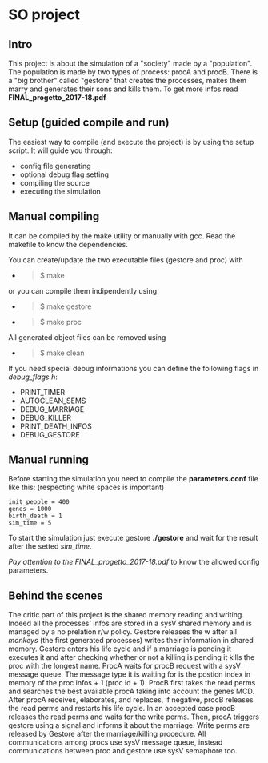 SO project
==========

## Intro
This project is about the simulation of a "society" made by a "population".
The population is made by two types of process: procA and procB.
There is a "big brother" called "gestore" that creates the processes, makes them marry and generates their sons and kills them.
To get more infos read **FINAL_progetto_2017-18.pdf**

## Setup (guided compile and run)

The easiest way to compile (and execute the project) is by using the setup script.
It will guide you through:
- config file generating
- optional debug flag setting
- compiling the source
- executing the simulation

## Manual compiling

It can be compiled by the make utility or manually with gcc. Read the makefile to know the dependencies.

You can create/update the two executable files (gestore and proc) with 
* >$ make

or you can compile them indipendently using

* >$ make gestore
* >$ make proc

All generated object files can be removed using

* >$ make clean

If you need special debug informations you can define the following flags in *debug_flags.h*:
* PRINT_TIMER
* AUTOCLEAN_SEMS
* DEBUG_MARRIAGE
* DEBUG_KILLER
* PRINT_DEATH_INFOS
* DEBUG_GESTORE

## Manual running

Before starting the simulation you need to compile the __parameters.conf__  file like this: (respecting white spaces is important)

    init_people = 400
    genes = 1000
    birth_death = 1
    sim_time = 5

To start the simulation just execute gestore __./gestore__ and wait for the result after the setted *sim\_time*. 

**Pay attention* to the *FINAL_progetto_2017-18.pdf**  to know the allowed config parameters.

## Behind the scenes

The critic part of this project is the shared memory reading and writing.
Indeed all the processes' infos are stored in a sysV shared memory and is managed by a no prelation r/w policy.
Gestore releases the w after all _monkeys_ (the first generated processes) writes their information in shared memory.
Gestore enters his life cycle and if a marriage is pending it executes it and after checking whether or not a killing is pending it kills the proc with the longest name.
ProcA waits for procB request with a sysV message queue. The message type it is waiting for is the postion index in memory of the proc infos + 1 (proc id + 1). ProcB first takes the read perms and searches the best available procA taking into account the genes MCD. 
After procA receives, elaborates, and replaces, if negative, procB releases the read perms and restarts his life cycle.
In an accepted case procB releases the read perms and waits for the write perms. Then, procA triggers gestore using a signal and informs it about the marriage.
Write perms are released by Gestore after the marriage/killing procedure.
All communications among procs use sysV message queue, instead communications between proc and gestore use sysV semaphore too.